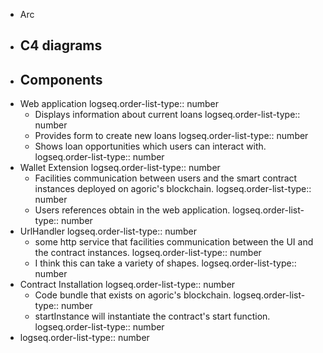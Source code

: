 - Arc
- ## C4 diagrams
- ## Components
- Web application
  logseq.order-list-type:: number
	- Displays information about current loans
	  logseq.order-list-type:: number
	- Provides form to create new loans
	  logseq.order-list-type:: number
	- Shows loan opportunities which users can interact with.
	  logseq.order-list-type:: number
- Wallet Extension
  logseq.order-list-type:: number
	- Facilities communication between users and the smart contract instances deployed on agoric's blockchain.
	  logseq.order-list-type:: number
	- Users references obtain in the web application.
	  logseq.order-list-type:: number
- UrlHandler
  logseq.order-list-type:: number
	- some http service that facilities communication between the UI and the contract instances.
	  logseq.order-list-type:: number
	- I think this can take a variety of shapes.
	  logseq.order-list-type:: number
- Contract Installation
  logseq.order-list-type:: number
	- Code bundle that exists on agoric's blockchain. 
	  logseq.order-list-type:: number
	- startInstance will instantiate the contract's start function.
	  logseq.order-list-type:: number
- logseq.order-list-type:: number